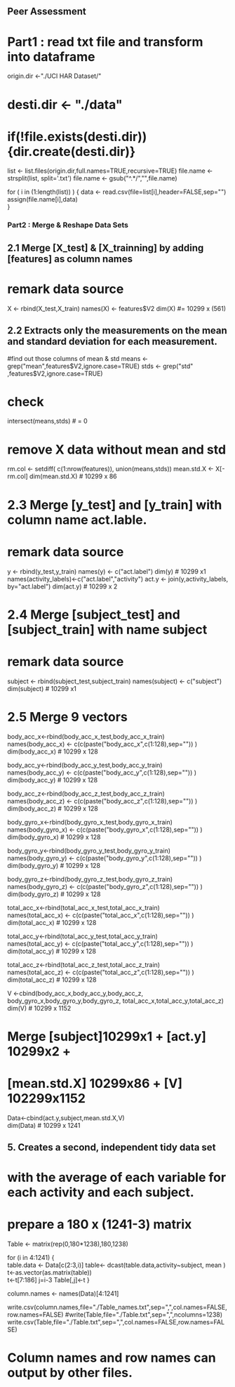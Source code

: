 ## Peer Assessment
# Part1 : read txt file and transform into dataframe

origin.dir <-"./UCI HAR Dataset/"
# desti.dir  <- "./data"
# if(!file.exists(desti.dir)){dir.create(desti.dir)}

list <- list.files(origin.dir,full.names=TRUE,recursive=TRUE)
file.name <- strsplit(list, split='.txt')
file.name <- gsub("^.*/","",file.name)

for   ( i in (1:length(list)) )
{
        data <- read.csv(file=list[i],header=FALSE,sep="")
        assign(file.name[i],data)        
}

### Part2 : Merge & Reshape Data Sets

## 2.1 Merge [X_test] & [X_trainning] by adding [features] as column names

# remark data source

X <- rbind(X_test,X_train)
names(X) <- features$V2
dim(X) #= 10299 x (561)

## 2.2 Extracts only the measurements on the mean and standard deviation for each measurement.

#find out those columns of mean & std
means <- grep("mean",features$V2,ignore.case=TRUE)
stds  <- grep("std" ,features$V2,ignore.case=TRUE)

# check
intersect(means,stds) # = 0 

# remove X data without mean and std
rm.col <- setdiff( c(1:nrow(features)), union(means,stds)) 
mean.std.X <- X[-rm.col] 
dim(mean.std.X) # 10299 x 86

# 2.3 Merge [y_test] and [y_train] with column name act.lable. 

# remark data source

y <- rbind(y_test,y_train)
names(y) <- c("act.label")
dim(y) # 10299 x1
names(activity_labels)<-c("act.label","activity")
act.y <- join(y,activity_labels, by="act.label")
dim(act.y) # 10299 x 2

# 2.4 Merge [subject_test] and [subject_train] with name subject

# remark data source

subject <- rbind(subject_test,subject_train)
names(subject) <- c("subject")
dim(subject) # 10299 x1

# 2.5 Merge 9 vectors
 
body_acc_x<-rbind(body_acc_x_test,body_acc_x_train)        
names(body_acc_x) <- c(c(paste("body_acc_x",c(1:128),sep="")) )        
dim(body_acc_x) # 10299 x 128
   
body_acc_y<-rbind(body_acc_y_test,body_acc_y_train)        
names(body_acc_y) <- c(c(paste("body_acc_y",c(1:128),sep="")) )        
dim(body_acc_y) # 10299 x 128
 
body_acc_z<-rbind(body_acc_z_test,body_acc_z_train)        
names(body_acc_z) <- c(c(paste("body_acc_z",c(1:128),sep="")) )        
dim(body_acc_z) # 10299 x 128
      
body_gyro_x<-rbind(body_gyro_x_test,body_gyro_x_train)        
names(body_gyro_x) <- c(c(paste("body_gyro_x",c(1:128),sep="")) )        
dim(body_gyro_x) # 10299 x 128
        
body_gyro_y<-rbind(body_gyro_y_test,body_gyro_y_train)        
names(body_gyro_y) <- c(c(paste("body_gyro_y",c(1:128),sep="")) )        
dim(body_gyro_y) # 10299 x 128
        
body_gyro_z<-rbind(body_gyro_z_test,body_gyro_z_train)        
names(body_gyro_z) <- c(c(paste("body_gyro_z",c(1:128),sep="")) )        
dim(body_gyro_z) # 10299 x 128
           
total_acc_x<-rbind(total_acc_x_test,total_acc_x_train)        
names(total_acc_x) <- c(c(paste("total_acc_x",c(1:128),sep="")) )        
dim(total_acc_x) # 10299 x 128
      
total_acc_y<-rbind(total_acc_y_test,total_acc_y_train)        
names(total_acc_y) <- c(c(paste("total_acc_y",c(1:128),sep="")) )        
dim(total_acc_y) # 10299 x 128
       
total_acc_z<-rbind(total_acc_z_test,total_acc_z_train)        
names(total_acc_z) <- c(c(paste("total_acc_z",c(1:128),sep="")) )        
dim(total_acc_z) # 10299 x 128
        
 V <-cbind(body_acc_x,body_acc_y,body_acc_z,
           body_gyro_x,body_gyro_y,body_gyro_z,
           total_acc_x,total_acc_y,total_acc_z)        
dim(V) # 10299 x 1152 

 # Merge [subject]10299x1 + [act.y] 10299x2 +
# [mean.std.X] 10299x86  +  [V] 102299x1152

Data<-cbind(act.y,subject,mean.std.X,V)       
dim(Data)        # 10299 x 1241

## 5. Creates a second, independent tidy data set 
#  with the average of each variable for each activity and each subject. 

# prepare a 180 x (1241-3) matrix 

Table <- matrix(rep(0,180*1238),180,1238)

for (i in 4:1241)
{     
        table.data <- Data[c(2:3,i)]
        table<- dcast(table.data,activity~subject, mean )
        t<-as.vector(as.matrix(table))    
        t<-t[7:186]
        j=i-3
        Table[,j]<-t
}

column.names <- names(Data)[4:1241]

write.csv(column.names,file="./Table_names.txt",sep=",",col.names=FALSE,row.names=FALSE)
#write(Table,file="./Table.txt",sep=",",ncolumns=1238)
write.csv(Table,file="./Table.txt",sep=",",col.names=FALSE,row.names=FALSE)
# Column names and row names can output by other files. 


